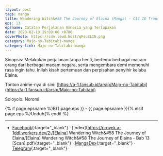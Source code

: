 ```yaml
---
layout: post
tags: manga
title: Wandering Witch&#58 The Journey of Elaina (Manga) - C13 ID Translation
eps: 13
epsname: Catatan Perjalanan Amnesia yang Terlupakan
date: 2023-02-18 19:09:00 +0700
coverPhoto: https://cdn.lewd.host/qFsuBLIN.png
category: Majo-no-Tabitabi-manga
category-link: Majo-no-Tabitabi-manga
---
```


Sinopsis: Melakukan perjalanan tanpa henti, bertemu berbagai macam orang dari berbagai macam negara, serta mengembara demi memenuhi rasa ingin tahu. Inilah kisah pertemuan dan perpisahan penyihir kelabu Elaina.

Tonton anime-nya di sini: [https://a-1.fansub.id/arsip/Majo-no-Tabitabi](https://a-1.fansub.id/arsip/Majo-no-Tabitabi)

Soloyolo: Noromi

{% if page.epsname %}B{{ page.eps }} - {{ page.epsname }}{% elsif page.eps %}Unduh{% endif %}

---
- [Facebook](https://www.facebook.com/a1fansub/posts/pfbid0ZnT8c5UARLLt6ccUKmDBtsV3urt1Hf9pqRvpbNs8HBQu9NiYW8rArXFabDQDP1Rvl){:target="_blank"} &middot; [Index](https://proyek.a-1ddl.workers.dev/2:/[Elaina] Wandering Witch&#58 The Journey of Elaina/[Elaina] Wandering Witch&#58 The Journey of Elaina - Bab 13 [Scan].pdf){:target="_blank"} &middot; [MangaDex](https://mangadex.org/chapter/d854d5e2-75b4-413b-8439-a22109b248d2){:target="_blank"} &middot; [Telegram](https://t.me/a1fansubweeklies/232){:target="_blank"}